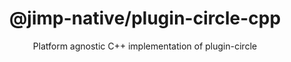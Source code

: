 <div align="center">
  <h1>@jimp-native/plugin-circle-cpp</h1>
  <p>Platform agnostic C++ implementation of plugin-circle</p>
</div>
